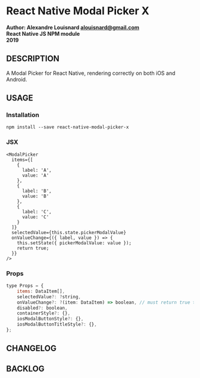 # React Native Modal Picker X

**Author: Alexandre Louisnard alouisnard@gmail.com**  
**React Native JS NPM module**  
**2019**

## DESCRIPTION

A Modal Picker for React Native, rendering correctly on both iOS and Android.

## USAGE

### Installation

```Command-line
npm install --save react-native-modal-picker-x
```

### JSX

```JSX
<ModalPicker
  items={[
    {
      label: 'A',
      value: 'A'
    },
    {
      label: 'B',
      value: 'B'
    },
    {
      label: 'C',
      value: 'C'
    }
  ]}
  selectedValue={this.state.pickerModalValue}
  onValueChange={({ label, value }) => {
    this.setState({ pickerModalValue: value });
    return true;
  }}
/>
```

### Props

```Javascript
type Props = {
	items: DataItem[],
	selectedValue?: ?string,
	onValueChange?: ?(item: DataItem) => boolean, // must return true to confirm the value change, false otherwise
	disabled?: boolean,
	containerStyle?: {},
	iosModalButtonStyle?: {},
	iosModalButtonTitleStyle?: {},
};
```

## CHANGELOG

## BACKLOG

